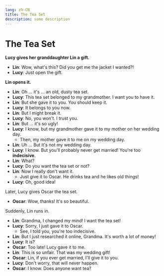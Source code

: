 ```yaml
---
lang: zh-CN
title: The Tea Set
description: some description
---
```


# The Tea Set

**Lucy gives her granddaughter Lin a gift.**

- **Lin**: Wow, what's this? Did you get me the jacket I wanted?!
- **Lucy**: Just open the gift.

**Lin opens it.**

- **Lin**: Oh … it's … an old, dusty tea set.
- **Lucy**: This tea set belonged to my grandmother. I want you to have it.
- **Lin**: But she gave it to you. You should keep it.
- **Lucy**: It belongs to you now.
- **Lin**: But I might break it.
- **Lucy**: No, you won't. I trust you.
- **Lin**: But … it's so ugly!
- **Lucy**: I know, but my grandmother gave it to my mother on her wedding day.
  - Then, my mother gave it to me on my wedding day.
- **Lin**: Uh … But it's not my wedding day.
- **Lucy**: I know. But you'll probably never get married! You're too **indecisive**.
- **Lin**: What?
- **Lucy**: Do you want the tea set or not?
- **Lin**: Now I really don't want it.
  - Just give it to Oscar. He drinks tea and he likes old things!
- **Lucy**: Oh, good idea!

Later, Lucy gives Oscar the tea set.

- **Oscar**: Wow, thanks! It's so beautiful.

Suddenly, Lin runs in.

- **Lin**: Grandma, I changed my mind! I want the tea set!
- **Lucy**: Sorry, I just gave it to Oscar.
  - See, I told you, you're too indecisive.
- **Lin**: But I just researched it online, Grandma. It's worth a lot of money!
- **Lucy**: It is?
- **Oscar**: Too late! Lucy gave it to me.
- **Lin**: This is so unfair. That was my wedding gift!
- **Oscar**: Lin, if you ever get married, I'll give it to you.
- **Lucy**: Don't worry, that will never happen.
- **Oscar**: I know. Does anyone want tea?
